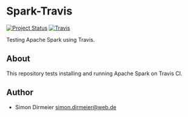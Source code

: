 # Spark-Travis

[![Project Status](http://www.repostatus.org/badges/latest/concept.svg)](http://www.repostatus.org/#concept)
[![Travis](https://travis-ci.org/dirmeier/spark-travis.svg?branch=master)](https://travis-ci.org/dirmeier/spark-travis.svg)

Testing Apache Spark using Travis.

## About

This repository tests installing and running Apache Spark on Travis CI.

## Author

* Simon Dirmeier <a href="mailto:simon.dirmeier@web.de">simon.dirmeier@web.de</a>
